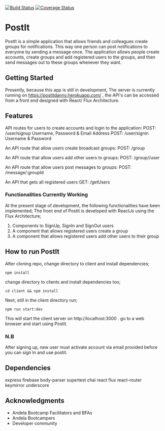 [![Build Status](https://travis-ci.org/Dannytebj/post-it-app.svg?branch=dev1)](https://travis-ci.org/Dannytebj/post-it-app)
[![Coverage Status](https://coveralls.io/repos/github/Dannytebj/post-it-app/badge.svg?branch=dev1)](https://coveralls.io/github/Dannytebj/post-it-app?branch=dev1)
# PostIt
PostIt is a simple application that allows friends and colleagues create groups for notifications. This way one person can post notifications to everyone by sending a message once. The application allows people create accounts, create groups and add registered users to the groups, and then send messages out to these groups whenever they want.

## Getting Started
Presently, because this app is still in development, The server is currently running on https://postitdanny.herokuapp.com/ , the API's can be accessed from a front end designed with React/ Flux Architecture.

## Features
API routes for users to create accounts and login to the application:
POST: /user/signup Username, Password & Email Address
POST: /user/signin Username & Password

An API route that allow users create broadcast groups:
POST: /group

An API route that allow users add other users to groups:
POST: /group/<group id>/user

An API route that allow users post messages to groups:
POST: /message/:groupId

An API that gets all registered users
GET: /getUsers

### Functionalities Currently Working
At the present stage of development, the following functionalities have been implemented;
The front end of Postit is developed with ReactJs using the Flux Architecture;
1) Components to SignUp, SignIn and SignOut users
2) A component that allows registered users create a group 
3) A component that allows registered users add other users to their group

##  How to run PostIt
After cloning repo, change directory to client and install dependencies; 
```
npm install
```
change directory to clients and install dependencies too;
```
cd client && npm install
```
Next, still in the client directory run;
```
npm run start:dev
```
This will start the client server on http://localhost:3000 . go to a web browser and start using Postit.

### N.B 
After signing up, new user must activate account via email provided before you can sign In and use postit.

##  Dependencies
  express
  firebase
  body-parser
  supertest
  chai
  react
  flux
  react-router
  keymirror
  underscore

  ## Acknowledgments
* Andela Bootcamp Facilitators and BFAs
* Andela Bootcampers
* Developer community
